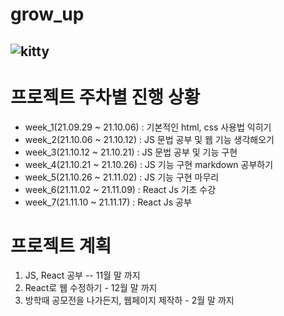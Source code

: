 # grow_up
## ![kitty](https://user-images.githubusercontent.com/88305546/135091128-da4cb4b0-a994-40d3-8963-040acbdac93a.png)

프로젝트 주차별 진행 상황
=======================
* week_1(21.09.29 ~ 21.10.06) : 기본적인 html, css 사용법 익히기   
* week_2(21.10.06 ~ 21.10.12) : JS 문법 공부 및 웹 기능 생각해오기   
* week_3(21.10.12 ~ 21.10.21) : JS 문법 공부 및 기능 구현   
* week_4(21.10.21 ~ 21.10.26) : JS 기능 구현 markdown 공부하기   
* week_5(21.10.26 ~ 21.11.02) : JS 기능 구현 마무리
* week_6(21.11.02 ~ 21.11.09) : React Js 기초 수강
* week_7(21.11.10 ~ 21.11.17) : React Js 공부

프로젝트 계획 
==========
1. JS, React 공부 -- 11월 말 까지
2. React로 웹 수정하기 - 12월 말 까지
3. 방학때 공모전을 나가든지, 웹페이지 제작하 - 2월 말 까지